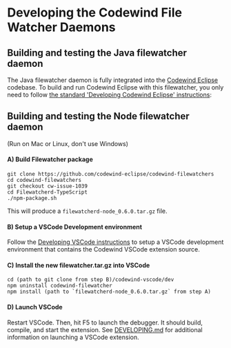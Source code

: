 
# Developing the Codewind File Watcher Daemons


## Building and testing the Java filewatcher daemon

The Java filewatcher daemon is fully integrated into the [Codewind Eclipse](https://github.com/eclipse/codewind-eclipse#) codebase. To build and run Codewind Eclipse with this filewatcher, you only need to follow [the standard 'Developing Codewind Eclipse' instructions](https://github.com/eclipse/codewind-eclipse#developing-codewind-for-eclipse):


## Building and testing the Node filewatcher daemon


(Run on Mac or Linux, don't use Windows)

#### A) Build Filewatcher package
```
git clone https://github.com/codewind-eclipse/codewind-filewatchers
cd codewind-filewatchers
git checkout cw-issue-1039
cd Filewatcherd-TypeScript
./npm-package.sh
```
This will produce a `filewatcherd-node_0.6.0.tar.gz` file.


#### B) Setup a VSCode Development environment

Follow the [Developing VSCode instructions](https://github.com/eclipse/codewind-vscode/blob/master/DEVELOPING.md) to setup a VSCode development environment that contains the Codewind VSCode extension source.

#### C) Install the new filewatcher.tar.gz into VSCode
```
cd (path to git clone from step B)/codewind-vscode/dev
npm uninstall codewind-filewatcher
npm install (path to `filewatcherd-node_0.6.0.tar.gz` from step A)
```

#### D) Launch VSCode

Restart VSCode. Then, hit F5 to launch the debugger. It should build, compile, and start the extension. See [DEVELOPING.md](https://github.com/eclipse/codewind-vscode/blob/master/DEVELOPING.md) for additional information on launching a VSCode extension.



